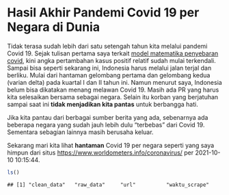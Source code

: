 Hasil Akhir Pandemi Covid 19 per Negara di Dunia
================

Tidak terasa sudah lebih dari satu setengah tahun kita melalui pandemi
Covid 19. Sejak tulisan pertama saya terkait [model matematika
penyebaran covid](https://ikanx101.com/blog/covid/), kini angka
pertambahan kasus positif relatif sudah mulai terkendali. Sampai bisa
seperti sekarang ini, Indonesia harus melalui jalan terjal dan berliku.
Mulai dari hantaman gelombang pertama dan gelombang kedua (varian delta)
pada kuartal I dan II tahun ini. Namun menurut saya, Indonesia belum
bisa dikatakan menang melawan Covid 19. Masih ada PR yang harus kita
selesaikan bersama sebagai negara. Selain itu korban yang berjatuhan
sampai saat ini **tidak menjadikan kita pantas** untuk berbangga hati.

Jika kita pantau dari berbagai sumber berita yang ada, sebenarnya ada
beberapa negara yang sudah jauh lebih dulu “terbebas” dari Covid 19.
Sementara sebagian lainnya masih berusaha keluar.

Sekarang mari kita lihat **hantaman** Covid 19 per negara seperti yang
saya himpun dari situs <https://www.worldometers.info/coronavirus/> per
2021-10-10 10:15:44.

``` r
ls()
```

    ## [1] "clean_data"   "raw_data"     "url"          "waktu_scrape"
